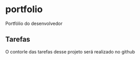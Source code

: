 # portfolio
Portfólio do desenvolvedor

## Tarefas

O contorle das tarefas desse projeto será realizado no github